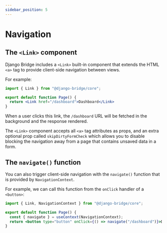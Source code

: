 ```yaml
---
sidebar_position: 5
---
```


# Navigation

## The ``<Link>`` component

Django Bridge includes a ``<Link>`` built-in component that extends the HTML ``<a>`` tag to provide client-side navigation between views.

For example:

```jsx
import { Link } from "@django-bridge/core";

export default function Page() {
  return <Link href="/dashboard">Dashboard</Link>
}
```

When a user clicks this link, the ``/dashboard`` URL will be fetched in the background and the response rendered.

The ``<Link>`` component accepts all ``<a>`` tag attributes as props, and an extra optional prop called ``skipDirtyFormCheck`` which allows you to disable blocking the navigation away from a page that contains unsaved data in a form.

## The ``navigate()`` function

You can also trigger client-side navigation with the ``navigate()`` function that is provided by ``NavigationContext``.

For example, we can call this function from the ``onClick`` handler of a ``<button>``:

```jsx
import { Link, NavigationContext } from "@django-bridge/core";

export default function Page() {
  const { navigate } = useContext(NavigationContext);
  return <button type="button" onClick={() => navigate("/dashboard")}>Dashboard</button>
}
```
